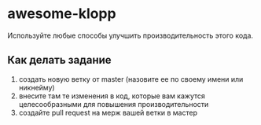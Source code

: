 # awesome-klopp

Используйте любые способы улучшить производительность этого кода.

## Как делать задание
1. создать новую ветку от master (назовите ее по своему имени или никнейму)
2. внесите там те изменения в код, которые вам кажутся целесообразными для повышения производительности
3. создайте pull request на мерж вашей ветки в мастер